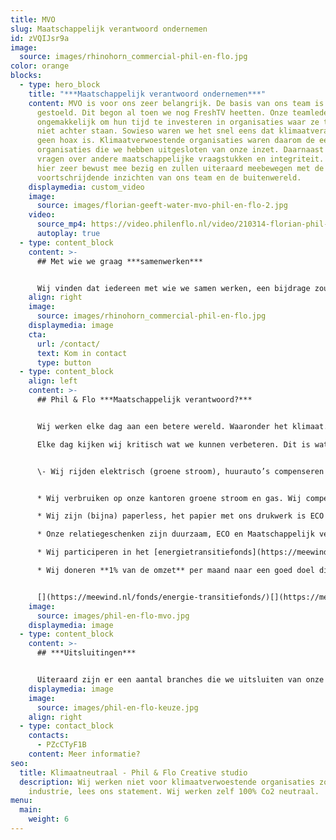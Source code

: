 ```yaml
---
title: MVO
slug: Maatschappelijk verantwoord ondernemen
id: zVQIJsr9a
image:
  source: images/rhinohorn_commercial-phil-en-flo.jpg
color: orange
blocks:
  - type: hero_block
    title: "***Maatschappelijk verantwoord ondernemen***"
    content: MVO is voor ons zeer belangrijk. De basis van ons team is hierop
      gestoeld. Dit begon al toen we nog FreshTV heetten. Onze teamleden worden
      ongemakkelijk om hun tijd te investeren in organisaties waar ze totaal
      niet achter staan. Sowieso waren we het snel eens dat klimaatverandering
      geen hoax is. Klimaatverwoestende organisaties waren daarom de eerste
      organisaties die we hebben uitgesloten van onze inzet. Daarnaast kwamen er
      vragen over andere maatschappelijke vraagstukken en integriteit. We zijn
      hier zeer bewust mee bezig en zullen uiteraard meebewegen met de
      voortschrijdende inzichten van ons team en de buitenwereld.
    displaymedia: custom_video
    image:
      source: images/florian-geeft-water-mvo-phil-en-flo-2.jpg
    video:
      source_mp4: https://video.philenflo.nl/video/210314-florian-phil-en-flo-Phil-en-Flo.mp4
      autoplay: true
  - type: content_block
    content: >-
      ## Met wie we graag ***samenwerken***


      Wij vinden dat iedereen met wie we samen werken, een bijdrage zou kunnen leveren aan het verbeteren van de wereld. Dit betekent dat wij de keuze maken om te werken voor klimaatvriendelijke organisaties, integere organisaties en organisaties die de gezondheid van mensen zeer serieus nemen.
    align: right
    image:
      source: images/rhinohorn_commercial-phil-en-flo.jpg
    displaymedia: image
    cta:
      url: /contact/
      text: Kom in contact
      type: button
  - type: content_block
    align: left
    content: >-
      ## Phil & Flo ***Maatschappelijk verantwoord?***


      Wij werken elke dag aan een betere wereld. Waaronder het klimaat.

      Elke dag kijken wij kritisch wat we kunnen verbeteren. Dit is wat we nu al doen:


      \- Wij rijden elektrisch (groene stroom), huurauto’s compenseren we via [Treesforall](<https://treesforall.nl/compenseer-co2](https://treesforall.nl/compenseer-co2/>).\


      * Wij verbruiken op onze kantoren groene stroom en gas. Wij compenseren dit (extra) via [Loyaltree](https://loyaltree.nl/).

      * Wij zijn (bijna) paperless, het papier met ons drukwerk is ECO papier/ CO2 neutraal.

      * Onze relatiegeschenken zijn duurzaam, ECO en Maatschappelijk verantwoord <https://join-the-pipe.org/>

      * Wij participeren in het [energietransitiefonds](https://meewind.nl/fonds/energie-transitiefonds/).

      * Wij doneren **1% van de omzet** per maand naar een goed doel die we met ons team uitkiezen. Donaties tot op heden: Het vergeten Kind, Stichting Vluchteling, Straatwijs...


      [](https://meewind.nl/fonds/energie-transitiefonds/)[](https://meewind.nl/fonds/zeewind-bestaande-parken/)Ook spreken we ons uit voor een duurzame wereld, zie de post van [Peter de Graaf op LinkedIn](https://www.linkedin.com/posts/peterdegraaf1_marketing-klimaatverandering-onlinemedia-activity-6623877199214727168-Wwo8)
    image:
      source: images/phil-en-flo-mvo.jpg
    displaymedia: image
  - type: content_block
    content: >-
      ## ***Uitsluitingen***


      Uiteraard zijn er een aantal branches die we uitsluiten van onze creativiteit; Olie industrie, Tabak industrie, Olie verwerkende industrie, Beleggings-instituten die meer dan 20% investeren in Olie/ wapen aandelen, Wapen industrie, Plastic (op oliebasis) verwerkende industrie (als er alternatieven zijn), Greenwashing (het laten lijken dat je duurzaam bent, maar dit niet bent), Politieke partijen zonder goed antwoord op duurzaamheid, ethiek en vluchtelingenbeleid.
    displaymedia: image
    image:
      source: images/phil-en-flo-keuze.jpg
    align: right
  - type: contact_block
    contacts:
      - PZcCTyF1B
    content: Meer informatie?
seo:
  title: Klimaatneutraal - Phil & Flo Creative studio
  description: Wij werken niet voor klimaatverwoestende organisaties zoals olie
    industrie, lees ons statement. Wij werken zelf 100% Co2 neutraal.
menu:
  main:
    weight: 6
---
```

